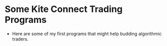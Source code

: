 # Some Kite Connect Trading Programs
- Here are some of my first programs that might help budding algorithmic traders.
